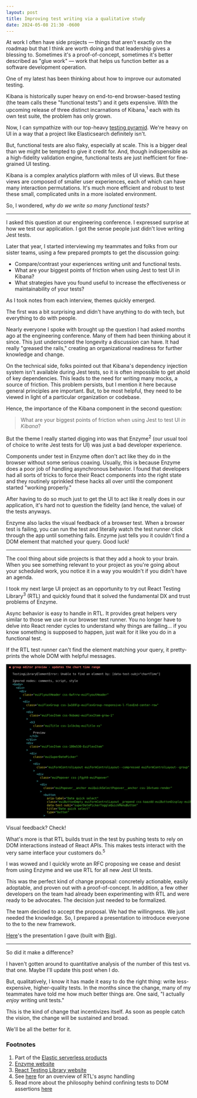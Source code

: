 ```yaml
---
layout: post
title: Improving test writing via a qualitative study
date: 2024-05-08 21:30 -0600
---
```

At work I often have side projects — things that aren't exactly
on the roadmap but that I think are worth doing and that
leadership gives a blessing to. Sometimes it's a proof-of-concept, sometimes
it's better described as "glue work" — work that helps us function better as a
software development operation.

One of my latest has been thinking about how to improve our
automated testing.

Kibana is historically super heavy on end-to-end browser-based testing
(the team calls these "functional tests") and it gets expensive. With the upcoming
release of three distinct
incarnations of Kibana,<sup>1</sup> each with
its own test suite, the problem has only grown.

Now, I can sympathize with our top-heavy [testing pyramid](https://martinfowler.com/articles/practical-test-pyramid.html).
We're heavy on UI in a way that a project like Elasticsearch
definitely isn't.

But, functional tests are also flaky, especially at scale. This is a bigger
deal than we might be tempted to give it credit for.
And, though indispensible as a high-fidelity validation engine,
functional tests are just inefficient for fine-grained UI 
testing. 

Kibana is a complex analytics platform with miles
of UI views. But these views are composed of smaller user experiences,
each of which can have many interaction permutations.
It's much more efficient and robust to test these
small, complicated units in a more isolated environment. 

So, I wondered, _why do we write so many functional tests?_

---

I asked this question at our engineering conference. I expressed
surprise at how we test our application. I got the sense people
just didn't love writing Jest tests.

Later that year, I started interviewing my teammates and folks
from our sister teams, using a few prepared prompts to get the discussion going:
- Compare/contrast your experiences writing unit and functional tests.
- What are your biggest points of friction when using Jest to test UI in Kibana?
- What strategies have you found useful to increase the effectiveness or maintainability of your tests?

As I took notes from each interview, themes quickly emerged.

The first was a bit surprising and didn't have anything to do with
tech, but everything to do with people.

Nearly everyone I spoke with
brought up the question I had asked months ago at the engineering 
conference. Many of them had been thinking about it since.
This just underscored the longevity a discussion can have. It had
really "greased the rails," creating an organizational readiness
for further knowledge and change.

On the technical side, folks pointed out that Kibana's dependency injection system isn't available
during Jest tests, so it is often impossible to get ahold of key
dependencies. This leads to the need for writing many mocks, a
source of friction. This problem persists, but I mention it here
because general principles are important. But, to be most helpful,
they need to be viewed in light of a particular organization or codebase.

Hence, the importance of the Kibana component in the second question:

> What are your biggest points of friction when using Jest to test UI _in Kibana_?

But the theme I really started digging into was that Enzyme<sup>2</sup> (our usual tool of choice
to write Jest tests for UI) was just a bad
developer experience. 

Components under test in Enzyme often don't act like they do in
the browser without some serious coaxing. Usually, this is because 
Enzyme does a poor job of handling
asynchronous behavior. I found that developers had all sorts of tricks to
force their React components into the right state and they routinely
sprinkled these hacks all over until the component
started "working properly."

After having to do so much just to get the UI 
to act like it really does in our application, it's hard not to question the
fidelity (and hence, the value) of the tests anyways.

Enzyme also lacks the visual feedback of a browser test. When a
browser test is failing, you can run the test and literally watch
the test runner click through the app until something fails.
Enzyme just tells you it couldn't find a DOM element that matched
your query. Good luck!

---

The cool thing about side projects is that they add a hook to your
brain. When you see something relevant to your project as you're
going about your scheduled work, you notice it in a way you
wouldn't if you didn't have an agenda.

I took my next large UI project as an opportunity to try out React
Testing
Library<sup>3</sup> (RTL)
and quickly found that it solved the fundamental
DX and trust problems of Enzyme.

Async behavior is easy to handle in RTL. It provides great helpers
very similar to those we use in our browser test runner.
You no longer have to delve into React render cycles to understand
why things are failing... if you know something is supposed to
happen, just wait for it like you do in a functional test.

If the RTL test runner can't find the element matching your query,
it pretty-prints the whole DOM with helpful messages. 

![Pretty-printed DOM](/assets/images/pretty-printed-dom.png)

Visual feedback? Check!

What's more is that RTL builds trust in the test by pushing tests
to rely on DOM interactions instead of React APIs. This makes tests
interact with the very same interface your customers do.<sup>5</sup>

I was wowed and I quickly wrote an RFC proposing we cease and desist from using
Enzyme and we use RTL for all new Jest UI tests. 

This was the perfect kind of change proposal: concretely actionable,
easily adoptable, and proven out with a proof-of-concept. In addition,
a few other developers on the team had already been experimenting with
RTL and were ready to be advocates. The decision just needed to be formalized.

The team decided to accept the proposal. We had the willingness. We
just needed the knowledge. So, I prepared a presentation to introduce everyone to the 
to the new framework.

[Here](/assets/presentations/intro-to-rtl)'s the presentation I gave (built with
[Big](https://github.com/tmcw/big)).

---

So did it make a difference?

I haven't gotten around to quantitative analysis of the number of this test vs.
that one. Maybe I'll update this post when I do.

But, qualitatively, I know it has made it easy to do the right thing: 
write less-expensive, higher-quality tests. In the months since 
the change, many of my teammates have told me how
much better things are. One said, "I actually _enjoy_ writing unit tests."

This is the kind of change that incentivizes itself. As soon as people
catch the vision, the change will be sustained and broad.

We'll be all the better for it.

### Footnotes

1. Part of the [Elastic serverless products](https://docs.elastic.co/serverless)
2. [Enzyme website](https://enzymejs.github.io/enzyme/)
3. [React Testing Library website](https://testing-library.com/docs/react-testing-library/intro/)
4. See [here](https://testing-library.com/docs/dom-testing-library/api-async/) for an overview of RTL's async handling
5. Read more about the philosophy behind confining tests to DOM assertions [here](https://testing-library.com/docs/guiding-principles/)

